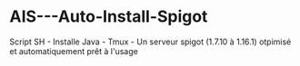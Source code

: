 # AIS---Auto-Install-Spigot
Script SH - Installe Java - Tmux - Un serveur spigot (1.7.10 à 1.16.1) otpimisé et automatiquement prêt à l'usage
